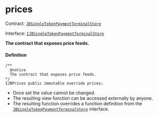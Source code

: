 # prices

Contract: [`JBSingleTokenPaymentTerminalStore`](/docs/v4/deprecated/v3/deprecated/jbsingletokenpaymentterminalstore/README.md)​‌

Interface: [`IJBSingleTokenPaymentTerminalStore`](/docs/v4/deprecated/v3/api/interfaces/ijbsingletokenpaymentterminalstore.md)

**The contract that exposes price feeds.**

#### Definition

```
/**
  @notice
  The contract that exposes price feeds.
*/
IJBPrices public immutable override prices;
```

* Once set the value cannot be changed.
* The resulting view function can be accessed externally by anyone.
* The resulting function overrides a function definition from the [`JBSingleTokenPaymentTerminalStore`](/docs/v4/deprecated/v3/api/interfaces/ijbsingletokenpaymentterminalstore.md) interface.
